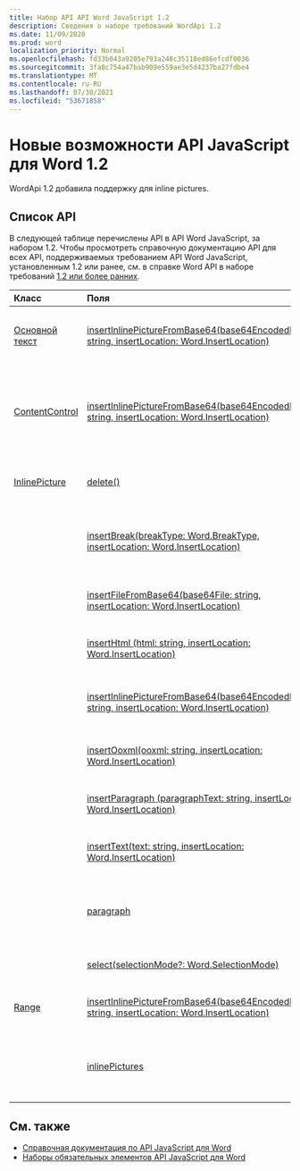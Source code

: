 ```yaml
---
title: Набор API API Word JavaScript 1.2
description: Сведения о наборе требований WordApi 1.2
ms.date: 11/09/2020
ms.prod: word
localization_priority: Normal
ms.openlocfilehash: fd33b043a9205e793a248c35118ed86efcdf0036
ms.sourcegitcommit: 3fa8c754a47bab909e559ae3e5d4237ba27fdbe4
ms.translationtype: MT
ms.contentlocale: ru-RU
ms.lasthandoff: 07/30/2021
ms.locfileid: "53671858"
---
```

# <a name="whats-new-in-word-javascript-api-12"></a>Новые возможности API JavaScript для Word 1.2

WordApi 1.2 добавила поддержку для inline pictures.

## <a name="api-list"></a>Список API

В следующей таблице перечислены API в API Word JavaScript, за набором 1.2. Чтобы просмотреть справочную документацию API для всех API, поддерживаемых требованием API Word JavaScript, установленным 1.2 или ранее, см. в справке Word API в наборе требований [1.2 или более ранних](/javascript/api/word?view=word-js-1.2&preserve-view=true).

| Класс | Поля | Описание |
|:---|:---|:---|
|[Основной текст](/javascript/api/word/word.body)|[insertInlinePictureFromBase64(base64EncodedImage: string, insertLocation: Word.InsertLocation)](/javascript/api/word/word.body#insertInlinePictureFromBase64_base64EncodedImage__insertLocation_)|Вставляет рисунок в содержимое в заданном расположении.|
|[ContentControl](/javascript/api/word/word.contentcontrol)|[insertInlinePictureFromBase64(base64EncodedImage: string, insertLocation: Word.InsertLocation)](/javascript/api/word/word.contentcontrol#insertInlinePictureFromBase64_base64EncodedImage__insertLocation_)|Вставляет встроенный рисунок в элемент управления содержимым в указанном расположении.|
|[InlinePicture](/javascript/api/word/word.inlinepicture)|[delete()](/javascript/api/word/word.inlinepicture#delete__)|Удаляет встроенный рисунок из документа.|
||[insertBreak(breakType: Word.BreakType, insertLocation: Word.InsertLocation)](/javascript/api/word/word.inlinepicture#insertBreak_breakType__insertLocation_)|Вставляет разрыв в указанном расположении в основном документе.|
||[insertFileFromBase64(base64File: string, insertLocation: Word.InsertLocation)](/javascript/api/word/word.inlinepicture#insertFileFromBase64_base64File__insertLocation_)|Вставляет документ в указанном расположении.|
||[insertHtml (html: string, insertLocation: Word.InsertLocation)](/javascript/api/word/word.inlinepicture#insertHtml_html__insertLocation_)|Вставляет HTML-код в указанном расположении.|
||[insertInlinePictureFromBase64(base64EncodedImage: string, insertLocation: Word.InsertLocation)](/javascript/api/word/word.inlinepicture#insertInlinePictureFromBase64_base64EncodedImage__insertLocation_)|Вставляет встроенный рисунок в указанном расположении.|
||[insertOoxml(ooxml: string, insertLocation: Word.InsertLocation)](/javascript/api/word/word.inlinepicture#insertOoxml_ooxml__insertLocation_)|Вставляет OOXML-код в указанном расположении.|
||[insertParagraph (paragraphText: string, insertLocation: Word.InsertLocation)](/javascript/api/word/word.inlinepicture#insertParagraph_paragraphText__insertLocation_)|Вставляет абзац в указанном расположении.|
||[insertText(text: string, insertLocation: Word.InsertLocation)](/javascript/api/word/word.inlinepicture#insertText_text__insertLocation_)|Вставляет текст в заданном расположении.|
||[paragraph](/javascript/api/word/word.inlinepicture#paragraph)|Возвращает родительский абзац, который содержит встроенный рисунок.|
||[select(selectionMode?: Word.SelectionMode)](/javascript/api/word/word.inlinepicture#select_selectionMode_)|Выбирает встроенный рисунок.|
|[Range](/javascript/api/word/word.range)|[insertInlinePictureFromBase64(base64EncodedImage: string, insertLocation: Word.InsertLocation)](/javascript/api/word/word.range#insertInlinePictureFromBase64_base64EncodedImage__insertLocation_)|Вставляет рисунок в указанном расположении.|
||[inlinePictures](/javascript/api/word/word.range#inlinePictures)|Возвращает коллекцию объектов встроенных рисунков в диапазоне.|

## <a name="see-also"></a>См. также

- [Справочная документация по API JavaScript для Word](/javascript/api/word)
- [Наборы обязательных элементов API JavaScript для Word](word-api-requirement-sets.md)
